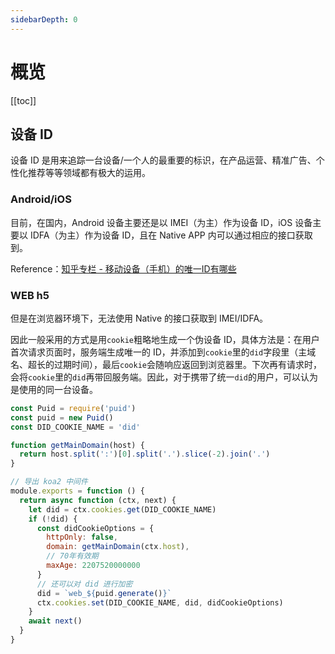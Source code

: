 ```yaml
---
sidebarDepth: 0
---
```


# 概览

[[toc]]

## 设备 ID

设备 ID 是用来追踪一台设备/一个人的最重要的标识，在产品运营、精准广告、个性化推荐等等领域都有极大的运用。

### Android/iOS

目前，在国内，Android 设备主要还是以 IMEI（为主）作为设备 ID，iOS 设备主要以 IDFA（为主）作为设备 ID，且在 Native APP 内可以通过相应的接口获取到。

Reference：[知乎专栏 - 移动设备（手机）的唯一ID有哪些](https://zhuanlan.zhihu.com/p/37455363)

### WEB h5

但是在浏览器环境下，无法使用 Native 的接口获取到 IMEI/IDFA。

因此一般采用的方式是用`cookie`粗略地生成一个伪设备 ID，具体方法是：在用户首次请求页面时，服务端生成唯一的 ID，并添加到`cookie`里的`did`字段里（主域名、超长的过期时间），最后`cookie`会随响应返回到浏览器里。下次再有请求时，会将`cookie`里的`did`再带回服务端。因此，对于携带了统一`did`的用户，可以认为是使用的同一台设备。

```js
const Puid = require('puid')
const puid = new Puid()
const DID_COOKIE_NAME = 'did'

function getMainDomain(host) {
  return host.split(':')[0].split('.').slice(-2).join('.')
}

// 导出 koa2 中间件
module.exports = function () {
  return async function (ctx, next) {
    let did = ctx.cookies.get(DID_COOKIE_NAME)
    if (!did) {
      const didCookieOptions = {
        httpOnly: false,
        domain: getMainDomain(ctx.host),
        // 70年有效期
        maxAge: 2207520000000
      }
      // 还可以对 did 进行加密
      did = `web_${puid.generate()}`
      ctx.cookies.set(DID_COOKIE_NAME, did, didCookieOptions)
    }
    await next()
  }
}
```
